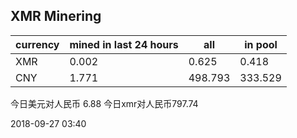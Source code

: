 ## XMR Minering

|currency|mined in last 24 hours|all|in pool|
|---|---|---|---|
|XMR|0.002|0.625|0.418|
|CNY|1.771|498.793|333.529|

今日美元对人民币 6.88	今日xmr对人民币797.74


2018-09-27 03:40